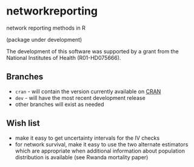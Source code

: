 networkreporting
================

network reporting methods in R

(package under development)

The development of this software was supported by a grant from the National Institutes of Health (R01-HD075666).


Branches
--------
* `cran` - will contain the version currently available on
  [CRAN](http://cran.r-project.org)
* `dev` - will have the most recent development release
* other branches will exist as needed

Wish list
---------
* make it easy to get uncertainty intervals for the IV checks
* for network survival, make it easy to use the two alternate estimators which
  are appropriate when additional information about population distribution is
  available (see Rwanda mortality paper)

